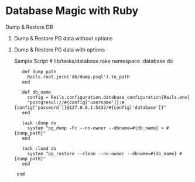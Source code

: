 # Database Magic with Ruby
Dump &amp; Restore DB

1. Dump & Restore PG data without options
2. Dump & Restore PG data with options

  
    Sample Script
        # lib/tasks/database.rake
        namespace :database do

          def dump_path
            Rails.root.join('db/dump.psql').to_path
          end

          def db_name
            config = Rails.configuration.database_configuration[Rails.env]
            "postgresql://#{config['username']}:#{config['password']}@127.0.0.1:5432/#{config['database']}"
          end

          task :dump do
            system "pg_dump -Fc --no-owner --dbname=#{db_name} > #{dump_path}"
          end

          task :load do
            system "pg_restore --clean --no-owner --dbname=#{db_name} #{dump_path}"
          end

        end
